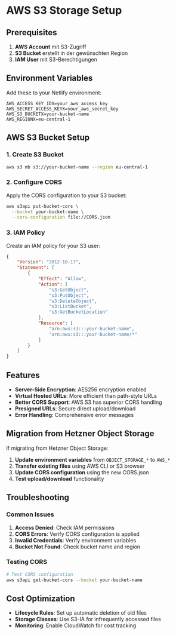 # AWS S3 Storage Setup

## Prerequisites

1. **AWS Account** mit S3-Zugriff
2. **S3 Bucket** erstellt in der gewünschten Region
3. **IAM User** mit S3-Berechtigungen

## Environment Variables

Add these to your Netlify environment:

```env
AWS_ACCESS_KEY_IDX=your_aws_access_key
AWS_SECRET_ACCESS_KEYX=your_aws_secret_key
AWS_S3_BUCKETX=your-bucket-name
AWS_REGIONX=eu-central-1
```

## AWS S3 Bucket Setup

### 1. Create S3 Bucket

```bash
aws s3 mb s3://your-bucket-name --region eu-central-1
```

### 2. Configure CORS

Apply the CORS configuration to your S3 bucket:

```bash
aws s3api put-bucket-cors \
  --bucket your-bucket-name \
  --cors-configuration file://CORS.json
```

### 3. IAM Policy

Create an IAM policy for your S3 user:

```json
{
    "Version": "2012-10-17",
    "Statement": [
        {
            "Effect": "Allow",
            "Action": [
                "s3:GetObject",
                "s3:PutObject",
                "s3:DeleteObject",
                "s3:ListBucket",
                "s3:GetBucketLocation"
            ],
            "Resource": [
                "arn:aws:s3:::your-bucket-name",
                "arn:aws:s3:::your-bucket-name/*"
            ]
        }
    ]
}
```

## Features

- **Server-Side Encryption**: AES256 encryption enabled
- **Virtual Hosted URLs**: More efficient than path-style URLs
- **Better CORS Support**: AWS S3 has superior CORS handling
- **Presigned URLs**: Secure direct upload/download
- **Error Handling**: Comprehensive error messages

## Migration from Hetzner Object Storage

If migrating from Hetzner Object Storage:

1. **Update environment variables** from `OBJECT_STORAGE_*` to `AWS_*`
2. **Transfer existing files** using AWS CLI or S3 browser
3. **Update CORS configuration** using the new CORS.json
4. **Test upload/download** functionality

## Troubleshooting

### Common Issues

1. **Access Denied**: Check IAM permissions
2. **CORS Errors**: Verify CORS configuration is applied
3. **Invalid Credentials**: Verify environment variables
4. **Bucket Not Found**: Check bucket name and region

### Testing CORS

```bash
# Test CORS configuration
aws s3api get-bucket-cors --bucket your-bucket-name
```

## Cost Optimization

- **Lifecycle Rules**: Set up automatic deletion of old files
- **Storage Classes**: Use S3-IA for infrequently accessed files
- **Monitoring**: Enable CloudWatch for cost tracking
